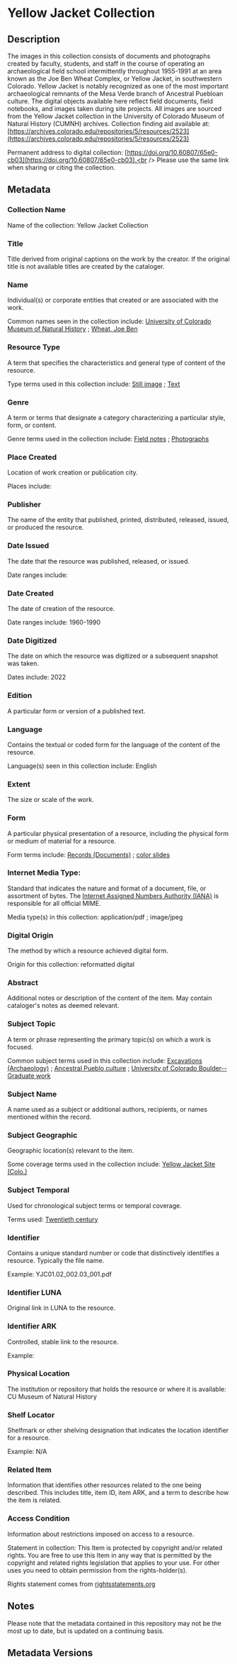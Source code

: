 # Yellow Jacket Collection
## Description
The images in this collection consists of documents and photographs created by faculty, students, and staff in the course of operating an archaeological field school intermittently throughout 1955-1991 at an area known as the Joe Ben Wheat Complex, or Yellow Jacket, in southwestern Colorado. Yellow Jacket is notably recognized as one of the most important archaeological remnants of the Mesa Verde branch of Ancestral Puebloan culture. The digital objects available here reflect field documents, field notebooks, and images taken during site projects. All images are sourced from the Yellow Jacket collection in the University of Colorado Museum of Natural History (CUMNH) archives. Collection finding aid available at: [https://archives.colorado.edu/repositories/5/resources/2523](https://archives.colorado.edu/repositories/5/resources/2523)

Permanent address to digital collection: [https://doi.org/10.60807/65e0-cb03](https://doi.org/10.60807/65e0-cb03).<br /> 
Please use the same link when sharing or citing the collection.
## Metadata
### Collection Name
Name of the collection: Yellow Jacket Collection
### Title
Title derived from original captions on the work by the creator. If the original title is not available titles are created by the cataloger.

### Name
Individual(s) or corporate entities that created or are associated with the work. 

Common names seen in the collection include: [University of Colorado Museum of Natural History](http://id.loc.gov/authorities/names/no2020079554) ; [Wheat, Joe Ben](http://id.loc.gov/authorities/names/n86818999)

### Resource Type
A term that specifies the characteristics and general type of content of the resource. 

Type terms used in this collection include: [Still image](http://id.loc.gov/vocabulary/resourceTypes/img) ; [Text](http://id.loc.gov/vocabulary/resourceTypes/txt)

### Genre
A term or terms that designate a category characterizing a particular style, form, or content. 

Genre terms used in the collection include: [Field notes](https://vocab.getty.edu/aat/300027201) ; [Photographs](http://id.loc.gov/authorities/genreForms/gf2017027249)

### Place Created
Location of work creation or publication city. 

Places include:

### Publisher
The name of the entity that published, printed, distributed, released, issued, or produced the resource.

### Date Issued
The date that the resource was published, released, or issued. 

Date ranges include:

### Date Created
The date of creation of the resource. 

Date ranges include: 1960-1990

### Date Digitized
The date on which the resource was digitized or a subsequent snapshot was taken. 

Dates include: 2022

### Edition
A particular form or version of a published text.

### Language
Contains the textual or coded form for the language of the content of the resource. 

Language(s) seen in this collection include: English

### Extent
The size or scale of the work.

### Form
A particular physical presentation of a resource, including the physical form or medium of material for a resource. 

Form terms include: [Records (Documents)](http://id.loc.gov/authorities/genreForms/gf2014026163) ; [color slides](https://vocab.getty.edu/aat/300128366)

### Internet Media Type: 
Standard that indicates the nature and format of a document, file, or assortment of bytes. The [Internet Assigned Numbers Authority (IANA)](https://www.iana.org/assignments/media-types/media-types.xhtml) is responsible for all official MIME. 

Media type(s) in this collection: application/pdf ; image/jpeg

### Digital Origin
The method by which a resource achieved digital form.

 Origin for this collection: reformatted digital

### Abstract
Additional notes or description of the content of the item. May contain cataloger's notes as deemed relevant.

### Subject Topic
A term or phrase representing the primary topic(s) on which a work is focused. 

Common subject terms used in this collection include: [Excavations (Archaeology)](https://lccn.loc.gov/sh85046105) ; [Ancestral Pueblo culture](https://lccn.loc.gov/sh2014001391) ; [University of Colorado Boulder--Graduate work](https://lccn.loc.gov/sh85141124)

### Subject Name
A name used as a subject or additional authors, recipients, or names mentioned within the record.

### Subject Geographic
Geographic location(s) relevant to the item. 

Some coverage terms used in the collection include: [Yellow Jacket Site (Colo.)](http://id.loc.gov/authorities/subjects/sh87000488)

### Subject Temporal
Used for chronological subject terms or temporal coverage. 

Terms used: [Twentieth century](https://lccn.loc.gov/sh85139020)


### Identifier
Contains a unique standard number or code that distinctively identifies a resource. Typically the file name. 

Example: YJC01.02_002.03_001.pdf
### Identifier LUNA	
Original link in LUNA to the resource. 
### Identifier ARK
Controlled, stable link to the resource. 

Example:

### Physical Location
The institution or repository that holds the resource or where it is available: CU Museum of Natural History

### Shelf Locator
Shelfmark or other shelving designation that indicates the location identifier for a resource. 

Example: N/A

### Related Item
Information that identifies other resources related to the one being described. This includes title, item ID, item ARK, and a term to describe how the item is related.

### Access Condition
Information about restrictions imposed on access to a resource.

Statement in collection: This Item is protected by copyright and/or related rights. You are free to use this Item in any way that is permitted by the copyright and related rights legislation that applies to your use. For other uses you need to obtain permission from the rights-holder(s).

Rights statement comes from [rightsstatements.org](https://rightsstatements.org/page/1.0/?language=en)
## Notes
Please note that the metadata contained in this repository may not be the most up to date, but is updated on a continuing basis.
## Metadata Versions
